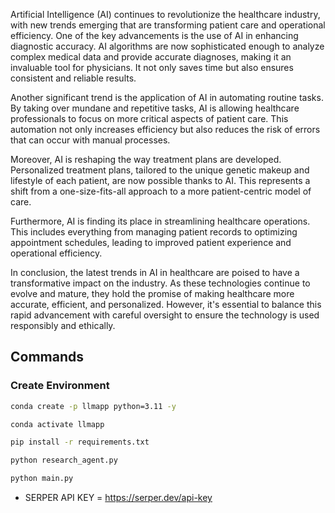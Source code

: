 Artificial Intelligence (AI) continues to revolutionize the healthcare industry, with new trends emerging that are transforming patient care and operational efficiency. One of the key advancements is the use of AI in enhancing diagnostic accuracy. AI algorithms are now sophisticated enough to analyze complex medical data and provide accurate diagnoses, making it an invaluable tool for physicians. It not only saves time but also ensures consistent and reliable results.

Another significant trend is the application of AI in automating routine tasks. By taking over mundane and repetitive tasks, AI is allowing healthcare professionals to focus on more critical aspects of patient care. This automation not only increases efficiency but also reduces the risk of errors that can occur with manual processes.

Moreover, AI is reshaping the way treatment plans are developed. Personalized treatment plans, tailored to the unique genetic makeup and lifestyle of each patient, are now possible thanks to AI. This represents a shift from a one-size-fits-all approach to a more patient-centric model of care.

Furthermore, AI is finding its place in streamlining healthcare operations. This includes everything from managing patient records to optimizing appointment schedules, leading to improved patient experience and operational efficiency. 

In conclusion, the latest trends in AI in healthcare are poised to have a transformative impact on the industry. As these technologies continue to evolve and mature, they hold the promise of making healthcare more accurate, efficient, and personalized. However, it's essential to balance this rapid advancement with careful oversight to ensure the technology is used responsibly and ethically.

## Commands

### Create Environment
```cmd
conda create -p llmapp python=3.11 -y
```
```cmd
conda activate llmapp
```
```cmd
pip install -r requirements.txt
```

```cmd
python research_agent.py   
```

```cmd
python main.py   
```

- SERPER API KEY = https://serper.dev/api-key